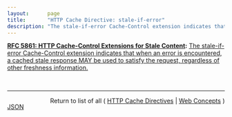 ```yaml
---
layout:      page
title:       "HTTP Cache Directive: stale-if-error"
description: "The stale-if-error Cache-Control extension indicates that when an error is encountered, a cached stale response MAY be used to satisfy the request, regardless of other freshness information."
---
```


**[RFC 5861: HTTP Cache-Control Extensions for Stale Content](/specs/IETF/RFC/5861 "This document defines two independent HTTP Cache-Control extensions that allow control over the use of stale responses by caches."):** [The stale-if-error Cache-Control extension indicates that when an error is encountered, a cached stale response MAY be used to satisfy the request, regardless of other freshness information.](http://tools.ietf.org/html/rfc5861#section-4 "Read documentation for HTTP Cache Directive &#34;stale-if-error&#34;")

<br/>
<hr/>

<p style="float : left"><a href="stale-if-error.json" title="JSON representing this particular Web Concept">JSON</a></p>
<p style="text-align: right">Return to list of all ( <a href="../http-cache-directives">HTTP Cache Directives</a> | <a href="../">Web Concepts</a> )</p>
